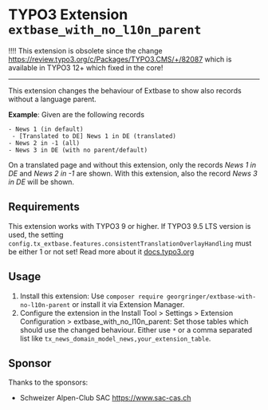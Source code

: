 # TYPO3 Extension `extbase_with_no_l10n_parent`

!!!! This extension is obsolete since the change https://review.typo3.org/c/Packages/TYPO3.CMS/+/82087 which is available in TYPO3 12+ which fixed in the core!

----

This extension changes the behaviour of Extbase to show also records without a language parent.

**Example**: Given are the following records

```
- News 1 (in default)
 - [Translated to DE] News 1 in DE (translated)
- News 2 in -1 (all)
- News 3 in DE (with no parent/default)
```

On a translated page and without this extension, only the records *News 1 in DE* and *News 2 in -1* are shown.
With this extension, also the record *News 3 in DE* will be shown.

## Requirements

This extension works with TYPO3 9 or higher. If TYPO3 9.5 LTS version is used, the setting `config.tx_extbase.features.consistentTranslationOverlayHandling` must be either 1 or not set!
Read more about it [docs.typo3.org](https://docs.typo3.org/c/typo3/cms-core/master/en-us/Changelog/9.5/Important-82363-MakeExtBaseTranslationHandlingConsistentWithTyposcript.html)

## Usage

1. Install this extension: Use `composer require georgringer/extbase-with-no-l10n-parent` or install it via Extension Manager.
2. Configure the extension in the Install Tool > Settings > Extension Configuration > extbase_with_no_l10n_parent: Set those tables which should use the changed behaviour. Either use `*` or a comma separated list like `tx_news_domain_model_news,your_extension_table`.

## Sponsor

Thanks to the sponsors:

- Schweizer Alpen-Club SAC https://www.sac-cas.ch 

